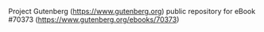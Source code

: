 Project Gutenberg (https://www.gutenberg.org) public repository for
eBook #70373 (https://www.gutenberg.org/ebooks/70373)
